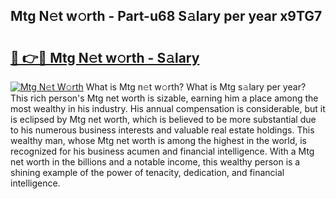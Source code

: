## Mtg N𝚎t w𝚘rth - Part-u68 S𝚊lary per year x9TG7

# <h2><a href="http://gc23zp.nevu.top/?p=Mtg">🔗 👉🔴 Mtg N𝚎t w𝚘rth - S𝚊lary</a></h2>

[![Mtg N𝚎t W𝚘rth](https://i.imgur.com/Oavwk0R.jpeg)](http://gc23zp.nevu.top/?p=Mtg)
What is Mtg n𝚎t w𝚘rth? What is Mtg s𝚊lary per year?
This rich person's Mtg net worth is sizable, earning him a place among the most wealthy in his industry. His annual compensation is considerable, but it is eclipsed by Mtg net worth, which is believed to be more substantial due to his numerous business interests and valuable real estate holdings. This wealthy man, whose Mtg net worth is among the highest in the world, is recognized for his business acumen and financial intelligence. With a Mtg net worth in the billions and a notable income, this wealthy person is a shining example of the power of tenacity, dedication, and financial intelligence.
